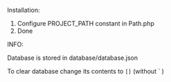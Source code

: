 Installation:

1) Configure PROJECT_PATH constant in Path.php
2) Done

INFO:

Database is stored in database/database.json

To clear database change its contents to `[]` (without ` )